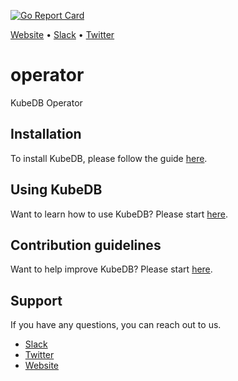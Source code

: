 [![Go Report Card](https://goreportcard.com/badge/github.com/k8sdb/operator)](https://goreportcard.com/report/github.com/k8sdb/operator)

[Website](https://appscode.com) • [Slack](https://slack.appscode.com) • [Twitter](https://twitter.com/AppsCodeHQ)

# operator
KubeDB Operator

## Installation
To install KubeDB, please follow the guide [here](https://github.com/k8sdb/cli/blob/master/docs/install.md).

## Using KubeDB
Want to learn how to use KubeDB? Please start [here](https://github.com/k8sdb/cli/blob/master/docs/tutorials/README.md).

## Contribution guidelines
Want to help improve KubeDB? Please start [here](https://github.com/k8sdb/cli/blob/master/CONTRIBUTING.md).

## Support
If you have any questions, you can reach out to us.
* [Slack](https://slack.appscode.com)
* [Twitter](https://twitter.com/AppsCodeHQ)
* [Website](https://appscode.com)
